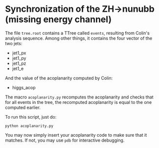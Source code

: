 # Synchronization of the ZH->nunubb (missing energy channel)

The file `tree.root` contains a TTree called `events`, resulting from Colin's analysis sequence. Among other things, it contains the four vector of the two jets:

- jet1_px
- jet1_py
- jet1_pz
- jet1_e

And the value of the acoplanarity computed by Colin: 

- higgs_acop

The macro `acoplanarity.py` recomputes the acoplanarity and checks that for all events in the tree, the recomputed acoplanarity is equal to the one computed earlier. 

To run this script, just do:

```
python acoplanarity.py
```

You may now simply insert your acoplanarity code to make sure that it matches.
If not, you may use `pdb` for interactive debugging.

